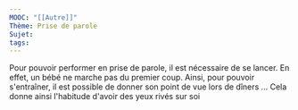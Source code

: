 ```yaml
---
MOOC: "[[Autre]]"
Thème: Prise de parole
Sujet:
tags:
---
```


Pour pouvoir performer en prise de parole, il est nécessaire de se lancer. En effet, un bébé ne marche pas du premier coup. Ainsi, pour pouvoir s'entraîner, il est possible de donner son point de vue lors de dîners ... Cela donne ainsi l'habitude d'avoir des yeux rivés sur soi

